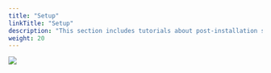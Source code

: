 ```yaml
---
title: "Setup"
linkTitle: "Setup"
description: "This section includes tutorials about post-installation setup of the Cortex Innovation platform."
weight: 20
---
```


<img src="/images/work-in-progress.jpg">
